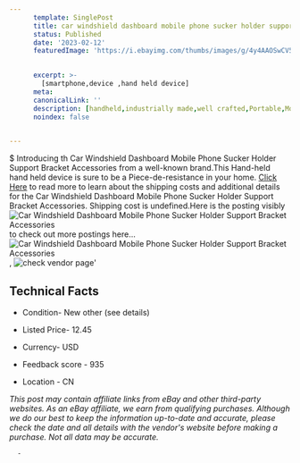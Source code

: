 ```yaml
---
      template: SinglePost
      title: car windshield dashboard mobile phone sucker holder support bracket accessories
      status: Published
      date: '2023-02-12'
      featuredImage: 'https://i.ebayimg.com/thumbs/images/g/4y4AAOSwCV5jNoly/s-l225.jpg'
       

      excerpt: >-
        [smartphone,device ,hand held device]
      meta:
      canonicalLink: ''
      description: [handheld,industrially made,well crafted,Portable,Mobile,Compact,Convenient,Lightweight,Maneuverable,Man-portable,Miniature,Carriable,Hand-held,Light,Holdable,Transportable,Mobile device,Pocket-sized,On-the-go,Wireless,Cordless,Compact size,Convenient size, smartphone,device ,hand held device]
      noindex: false
      

---
```

$
      Introducing th Car Windshield Dashboard Mobile Phone Sucker Holder Support Bracket Accessories from a well-known brand.This Hand-held hand held device is sure to be a Piece-de-resistance in your home. [Click Here](https://www.ebay.com/itm/334577166462?fits=Make%3AMercury&hash=item4de65a687e%3Ag%3A4y4AAOSwCV5jNoly&mkevt=1&mkcid=1&mkrid=711-53200-19255-0&campid=%253CePNCampaignId%253E&customid=%253CreferenceId%253E&toolid=10049) to read more to learn about the shipping costs and additional details for the Car Windshield Dashboard Mobile Phone Sucker Holder Support Bracket Accessories. Shipping cost is undefined.Here is the posting visibly ![Car Windshield Dashboard Mobile Phone Sucker Holder Support Bracket Accessories](https://i.ebayimg.com/thumbs/images/g/4y4AAOSwCV5jNoly/s-l225.jpg) to check out more postings here... ![Car Windshield Dashboard Mobile Phone Sucker Holder Support Bracket Accessories](https://i.ebayimg.com/images/g/4y4AAOSwCV5jNoly/s-l1200.jpg), ![check vendor page](https://origin-galleryplus.ebayimg.com/ws/web/334577166462_2_0_1/225x225.jpg,https://origin-galleryplus.ebayimg.com/ws/web/334577166462_3_0_1/225x225.jpg,https://origin-galleryplus.ebayimg.com/ws/web/334577166462_4_0_1/225x225.jpg,https://origin-galleryplus.ebayimg.com/ws/web/334577166462_5_0_1/225x225.jpg,https://origin-galleryplus.ebayimg.com/ws/web/334577166462_6_0_1/225x225.jpg,https://origin-galleryplus.ebayimg.com/ws/web/334577166462_7_0_1/225x225.jpg,https://origin-galleryplus.ebayimg.com/ws/web/334577166462_8_0_1/225x225.jpg,https://origin-galleryplus.ebayimg.com/ws/web/334577166462_9_0_1/225x225.jpg,https://origin-galleryplus.ebayimg.com/ws/web/334577166462_10_0_1/225x225.jpg,https://origin-galleryplus.ebayimg.com/ws/web/334577166462_11_0_1/225x225.jpg,https://origin-galleryplus.ebayimg.com/ws/web/334577166462_12_0_1/225x225.jpg)'

      

 ## Technical Facts 



     
      

 - Condition- New other (see details) 


      

 - Listed Price- 12.45 


      

 - Currency- USD 


      

 - Feedback score - 935 


      

 - Location - CN 


      
      

 *_This post may contain affiliate links from eBay and other third-party websites. As an eBay affiliate, we earn from qualifying purchases. Although we do our best to keep the information up-to-date and accurate, please check the date and all details with the vendor's website before making a purchase. Not all data may be accurate._*




      -
